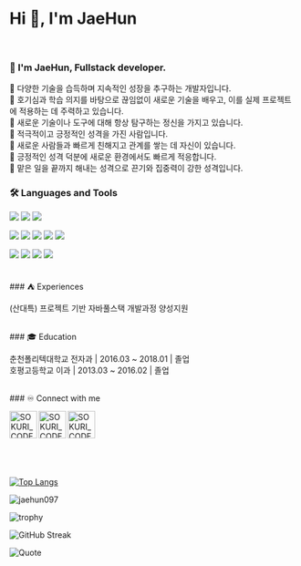 <h1>Hi 👋, I'm JaeHun</h1>
<br>

### 🙋 I'm JaeHun, Fullstack developer. 
🔅 다양한 기술을 습득하며 지속적인 성장을 추구하는 개발자입니다. <br>
🔅 호기심과 학습 의지를 바탕으로 끊임없이 새로운 기술을 배우고, 이를 실제 프로젝트에 적용하는 데 주력하고 있습니다. <br>
🔅 새로운 기술이나 도구에 대해 항상 탐구하는 정신을 가지고 있습니다. <br>
🔅 적극적이고 긍정적인 성격을 가진 사람입니다. <br>
🔅 새로운 사람들과 빠르게 친해지고 관계를 쌓는 데 자신이 있습니다. <br>
🔅 긍정적인 성격 덕분에 새로운 환경에서도 빠르게 적응합니다. <br>
🔅 맡은 일을 끝까지 해내는 성격으로 끈기와 집중력이 강한 성격입니다. <br>

### 🛠 Languages and Tools
<p>
  <img src="https://img.shields.io/badge/Spring-6DB33F?style=flat-square&logo=spring&logoColor=fff"/>
  <img src="https://img.shields.io/badge/JAVA-8F0000?style=flat-square&logo=Java&logoColor=4479A1"/>
  <img src="https://img.shields.io/badge/Oracle-F80000?style=flat-square&logo=Oracle&logoColor=4479A1"/> 
</p>
<p>
  <img src="https://img.shields.io/badge/HTML5-E34F26?style=flat-square&logo=html5&logoColor=fff"/>
  <img src="https://img.shields.io/badge/CSS3-1572B6?style=flat-square&logo=css3&logoColor=fff"/> 
  <img src="https://img.shields.io/badge/JavaScript-F7DF1E?style=flat-square&logo=JavaScript&logoColor=fff"/> 
  <img src="https://img.shields.io/badge/jQuery-0769AD?style=flat-square&logo=jQuery&logoColor=fff"/> 
  <img src="https://img.shields.io/badge/React-61DAFB?style=flat-square&logo=React&logoColor=fff"/>
</p>
<p>
  <img src="https://img.shields.io/badge/GitHub-gray?style=flat-square&logo=GitHub&logoColor=black"/> 
  <img src="https://img.shields.io/badge/Git-blue?style=flat-square&logo=Git&logoColor=F05032"/> 
  <img src="https://img.shields.io/badge/Visual Studio Code-007ACC?style=flat-square&logo=visualstudiocode&logoColor=#007ACC"/> 
  <img src="https://img.shields.io/badge/Eclipse IDE-2C2255?style=flat-square&logo=eclipseide&logoColor=#fff"/> 
</p>
<br>
### ⛺ Experiences
<p>(산대특) 프로젝트 기반 자바풀스택 개발과정 양성지원</p>

<br>
### 🎓 Education
<p>춘천폴리텍대학교 전자과 | 2016.03 ~ 2018.01 | 졸업<br>
호평고등학교 이과 | 2013.03 ~ 2016.02 | 졸업</p>

<br>
### ♾️ Connect with me

[<img align="left" alt="SOKURI_CODE | velog" width="48px" src="https://img.icons8.com/color/48/000000/blog.png" />][website]
[<img align="left" alt="SOKURI_CODE | YouTube" width="48px" src="https://img.icons8.com/color/48/000000/youtube-play.png" />][youtube]
[<img align="left" alt="SOKURI_CODE | Instagram" width="48px" src="https://img.icons8.com/color/48/000000/instagram-new--v2.png" />][instagram]

[website]: https://qkrwogns77.modoo.at/
[youtube]: https://www.youtube.com/watch?v=64J_L24nSQQ
[instagram]: https://www.youtube.com/watch?v=64J_L24nSQQ  

<br><br><br><br><br><br>

[![Top Langs](https://github-readme-stats.vercel.app/api/top-langs/?username=jaehun097&layout=donut)](https://github.com/jaehun097)

<img align="center" src="https://github-readme-stats.vercel.app/api?username=jaehun097&show_icons=true&locale=kr" alt="jaehun097" />

![trophy](https://github-profile-trophy.vercel.app/?username=jaehun097)

![GitHub Streak](https://github-readme-streak-stats.herokuapp.com/?user=jaehun097)

![Quote](https://quotes-github-readme.vercel.app/api?type=horizontal&theme=dark&locale=kr)
